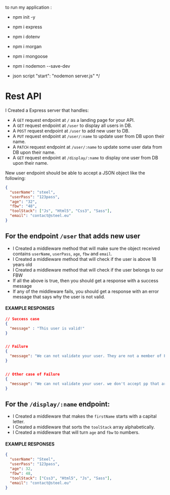 to run my application :

- npm init -y
- npm i express
- npm i dotenv
- npm i morgan
- npm i mongoose
- npm i nodemon --save-dev

- json script
  "start": "nodemon server.js"
  \*/

# Rest API

I Created a Express server that handles:

- A `GET` request endpoint at `/` as a landing page for your API.
- A `GET` request endpoint at `/user` to display all users in DB.
- A `POST` request endpoint at `/user` to add new user to DB.
- A `PUT` request endpoint at `/user/:name` to update user from DB upon their name.
- A `PATCH` request endpoint at `/user/:name` to update some user data from DB upon their name.
- A `GET` request endpoint at `/display/:name` to display one user from DB upon their name.

New user endpoint should be able to accept a JSON object like the following:

```json
{
  "userName": "steel",
  "userPass": "123pass",
  "age": "32",
  "fbw": "48",
  "toolStack": ["Js", "Html5", "Css3", "Sass"],
  "email": "contact@steel.eu"
}
```

## For the endpoint `/user` that adds new user

- I Created a middleware method that will make sure the object received contains `userName`, `userPass`, `age`, `fbw` and `email`.
- I Created a middleware method that will check if the user is above 18 years old
- I Created a middleware method that will check if the user belongs to our FBW
- If all the above is true, then you should get a response with a success message
- If any of the middleware fails, you should get a response with an error message that says why the user is not valid.

#### EXAMPLE RESPONSES

```json
// Success case
{
  "message" : "This user is valid!"
}


// Failure
{
  "message": "We can not validate your user. They are not a member of FBW48"
}


// Other case of Failure
{
  "message": "We can not validate your user. we don't accept pp that are below 18 years of age"
}

```

## For the `/display/:name` endpoint:

- I Created a middleware that makes the `firstName` starts with a capital letter.
- I Created a middleware that sorts the `toolStack` array alphabetically.
- I Created a middleware that will turn `age` and `fbw` to numbers.

#### EXAMPLE RESPONSES

```json
{
  "userName": "Steel",
  "userPass": "123pass",
  "age": 32,
  "fbw": 48,
  "toolStack": ["Css3", "Html5", "Js", "Sass"],
  "email": "contact@steel.eu"
}
```
